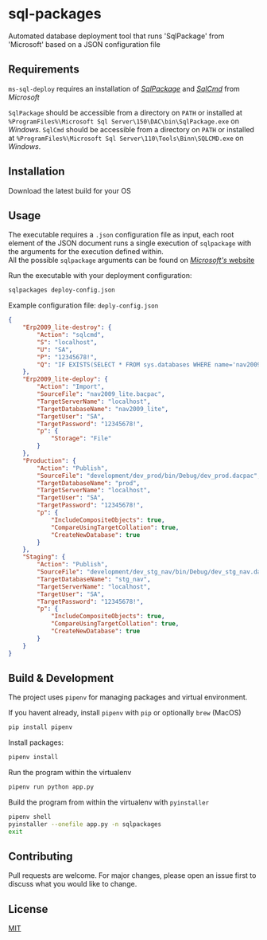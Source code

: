 # sql-packages
Automated database deployment tool that runs 'SqlPackage' from 'Microsoft' based on a JSON configuration file

## Requirements

`ms-sql-deploy` requires an installation of [_SqlPackage_](https://docs.microsoft.com/en-us/sql/tools/sqlpackage-download?view=sql-server-2017) and [_SqlCmd_](https://docs.microsoft.com/en-us/sql/tools/sqlcmd-utility?view=sql-server-2017)
from _Microsoft_

`SqlPackage` should be accessible from a directory on `PATH` or installed at `%ProgramFiles%\Microsoft Sql Server\150\DAC\bin\SqlPackage.exe` on _Windows_.
`SqlCmd` should be accessible from a directory on `PATH` or installed at `%ProgramFiles%\Microsoft Sql Server\110\Tools\Binn\SQLCMD.exe` on _Windows_.

## Installation

Download the latest build for your OS

## Usage

The executable requires a `.json` configuration file as input,
each root element of the JSON document runs a single execution of `sqlpackage`
with the arguments for the execution defined within.  
All the possible `sqlpackage` arguments can be found on [_Microsoft's_ website](https://docs.microsoft.com/en-us/sql/tools/sqlpackage?view=sql-server-2017)

Run the executable with your deployment configuration:

```bash
sqlpackages deploy-config.json
```

Example configuration file: `deply-config.json`

```json
{
    "Erp2009_lite-destroy": {
        "Action": "sqlcmd",
        "S": "localhost",
        "U": "SA",
        "P": "12345678!",
        "Q": "IF EXISTS(SELECT * FROM sys.databases WHERE name='nav2009_lite') BEGIN ALTER DATABASE [nav2009_lite] SET SINGLE_USER WITH ROLLBACK IMMEDIATE; DROP DATABASE [nav2009_lite]; END"
    },
    "Erp2009_lite-deploy": {
        "Action": "Import",
        "SourceFile": "nav2009_lite.bacpac",
        "TargetServerName": "localhost",
        "TargetDatabaseName": "nav2009_lite",
        "TargetUser": "SA",
        "TargetPassword": "12345678!",
        "p": {
            "Storage": "File"
        }
    },
    "Production": {
        "Action": "Publish",
        "SourceFile": "development/dev_prod/bin/Debug/dev_prod.dacpac",
        "TargetDatabaseName": "prod",
        "TargetServerName": "localhost",
        "TargetUser": "SA",
        "TargetPassword": "12345678!",
        "p": {
            "IncludeCompositeObjects": true,
            "CompareUsingTargetCollation": true,
            "CreateNewDatabase": true
        }
    },
    "Staging": {
        "Action": "Publish",
        "SourceFile": "development/dev_stg_nav/bin/Debug/dev_stg_nav.dacpac",
        "TargetDatabaseName": "stg_nav",
        "TargetServerName": "localhost",
        "TargetUser": "SA",
        "TargetPassword": "12345678!",
        "p": {
            "IncludeCompositeObjects": true,
            "CompareUsingTargetCollation": true,
            "CreateNewDatabase": true
        }
    }
}
```

## Build & Development
The project uses `pipenv` for managing packages and virtual environment.

If you havent already, install `pipenv` with `pip` or optionally `brew` (MacOS)
```bash
pip install pipenv
```

Install packages:
```bash
pipenv install
```

Run the program within the virtualenv
```bash
pipenv run python app.py
```

Build the program from within the virtualenv with `pyinstaller`
```bash
pipenv shell
pyinstaller --onefile app.py -n sqlpackages
exit
```

## Contributing
Pull requests are welcome. For major changes, please open an issue first to discuss what you would like to change.

## License
[MIT](https://choosealicense.com/licenses/mit/)
